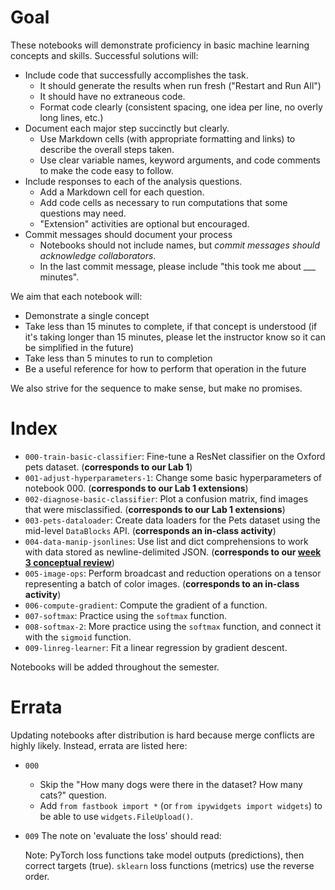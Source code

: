 # Goal

These notebooks will demonstrate proficiency in basic machine learning concepts and skills. Successful solutions will:

* Include code that successfully accomplishes the task.
    * It should generate the results when run fresh ("Restart and Run All")
    * It should have no extraneous code.
    * Format code clearly (consistent spacing, one idea per line, no overly long lines, etc.)
* Document each major step succinctly but clearly.
    * Use Markdown cells (with appropriate formatting and links) to describe the overall steps taken.
    * Use clear variable names, keyword arguments, and code comments to make the code easy to follow.
* Include responses to each of the analysis questions.
    * Add a Markdown cell for each question.
    * Add code cells as necessary to run computations that some questions may need.
    * "Extension" activities are optional but encouraged.
* Commit messages should document your process
    * Notebooks should not include names, but *commit messages should acknowledge collaborators*. 
    * In the last commit message, please include "this took me about ___ minutes".

We aim that each notebook will:

* Demonstrate a single concept
* Take less than 15 minutes to complete, if that concept is understood (if it's taking longer than 15 minutes, please let the instructor know so it can be simplified in the future)
* Take less than 5 minutes to run to completion
* Be a useful reference for how to perform that operation in the future

We also strive for the sequence to make sense, but make no promises.

# Index

* `000-train-basic-classifier`: Fine-tune a ResNet classifier on the Oxford pets dataset. (**corresponds to our Lab 1**)
* `001-adjust-hyperparameters-1`: Change some basic hyperparameters of notebook 000. (**corresponds to our Lab 1 extensions**)
* `002-diagnose-basic-classifier`: Plot a confusion matrix, find images that were misclassified. (**corresponds to our Lab 1 extensions**)
* `003-pets-dataloader`: Create data loaders for the Pets dataset using the mid-level `DataBlocks` API. (**corresponds an in-class activity**)
* `004-data-manip-jsonlines`: Use list and dict comprehensions to work with data stored as newline-delimited JSON. (**corresponds to our [week 3 conceptual review](https://cs.calvin.edu/courses/cs/344/ka37/slides/w3d1/w3d1-concepts.html#1)**)
* `005-image-ops`: Perform broadcast and reduction operations on a tensor representing a batch of color images. (**corresponds to an in-class activity**)
* `006-compute-gradient`: Compute the gradient of a function.
* `007-softmax`: Practice using the `softmax` function.
* `008-softmax-2`: More practice using the `softmax` function, and connect it with the `sigmoid` function.
* `009-linreg-learner`: Fit a linear regression by gradient descent.

Notebooks will be added throughout the semester.


# Errata

Updating notebooks after distribution is hard because merge conflicts are highly likely. Instead, errata are listed here:

* `000`
    * Skip the "How many dogs were there in the dataset? How many cats?" question.
    * Add `from fastbook import *` (or `from ipywidgets import widgets`) to be able to use `widgets.FileUpload()`.
* `009` The note on 'evaluate the loss' should read: 

    Note: PyTorch loss functions take model outputs (predictions), then correct targets (true). `sklearn` loss functions (metrics) use the reverse order.
